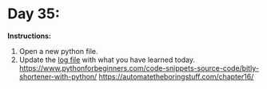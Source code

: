 # Day 35: 
**Instructions:** 
1. Open a new python file.
2. Update the [log file](../../log.md) with what you have learned today.
https://www.pythonforbeginners.com/code-snippets-source-code/bitly-shortener-with-python/
https://automatetheboringstuff.com/chapter16/
